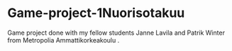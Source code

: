 # Game-project-1Nuorisotakuu
Game project done with my fellow students Janne Lavila and Patrik Winter from Metropolia Ammattikorkeakoulu .
